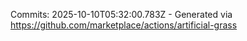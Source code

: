 Commits: 2025-10-10T05:32:00.783Z - Generated via https://github.com/marketplace/actions/artificial-grass
<br>
